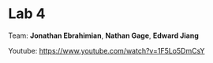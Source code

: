 # Lab 4
Team: **Jonathan Ebrahimian**, **Nathan Gage**, **Edward Jiang**

Youtube: https://www.youtube.com/watch?v=1F5Lo5DmCsY
